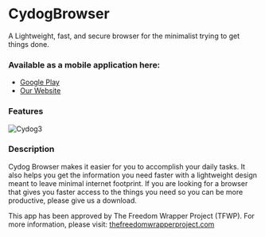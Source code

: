 # CydogBrowser
A Lightweight, fast, and secure browser for the minimalist trying to get things done.

### Available as a mobile application here:

- [Google Play](https://play.google.com/store/apps/details?id=com.matthewbenchimol.cydogbrowser)
- [Our Website](https://cydogbrowser.com)

### Features

![Cydog3](https://play-lh.googleusercontent.com/-DBo0BoJ_c38zWw2i9x5hLityX9y20PjzgwPLAMswHNvM6rPgJpdO_xy90lDX82A0g=w786-h440-rw)

### Description

Cydog Browser makes it easier for you to accomplish your daily tasks. It also helps you get the information you need faster with a lightweight design meant to leave minimal internet footprint. If you are looking for a browser that gives you faster access to the things you need so you can be more productive, please give us a download.

This app has been approved by The Freedom Wrapper Project (TFWP). For more information, please visit: [thefreedomwrapperproject.com](https://thefreedomwrapperproject.com)
